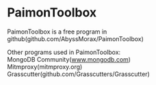 # PaimonToolbox
PaimonToolbox is a free program in github(github.com/AbyssMorax/PaimonToolbox)

Other programs used in PaimonToolbox:    
MongoDB Community(www.mongodb.com)    
Mitmproxy(mitmproxy.org)    
Grasscutter(github.com/Grasscutters/Grasscutter)     
